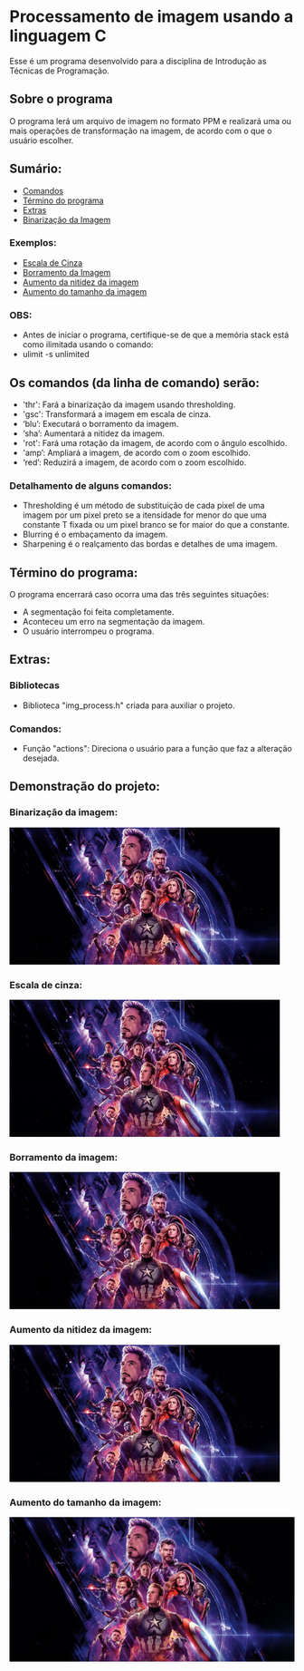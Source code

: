 # Processamento de imagem usando a linguagem C
Esse é um programa desenvolvido para a disciplina de Introdução as Técnicas de Programação.

## Sobre o programa
O programa lerá um arquivo de imagem no formato PPM e realizará uma ou mais operações de transformação na imagem, de acordo com o que o usuário escolher.

## Sumário:
- [Comandos](https://github.com/CamposGabriel/image-processing#os-comandos-da-linha-de-comando-serão)
- [Término do programa](https://github.com/CamposGabriel/image-processing#Término-do-programa)
- [Extras](https://github.com/CamposGabriel/image-processing#Extras)
- [Binarização da Imagem](https://github.com/CamposGabriel/image-processing#binarização-da-imagem)
### Exemplos:
- [Escala de Cinza](https://github.com/CamposGabriel/image-processing#Escala-de-cinza)
- [Borramento da Imagem](https://github.com/CamposGabriel/image-processing#borramento-da-imagem)
- [Aumento da nitidez da imagem](https://github.com/CamposGabriel/image-processing#aumento-da-nitidez-da-imagem)
- [Aumento do tamanho da imagem](https://github.com/CamposGabriel/image-processing#aumento-do-tamanho-da-imagem)


### OBS:
- Antes de iniciar o programa, certifique-se de que a memória stack está como ilimitada usando o comando:
- ulimit -s unlimited

## Os comandos (da linha de comando) serão:
- 'thr': Fará a binarização da imagem usando thresholding.
- 'gsc': Transformará a imagem em escala de cinza.
- ‘blu’: Executará o borramento da imagem.
- ‘sha’: Aumentará a nitidez da imagem.
- 'rot': Fará uma rotação da imagem, de acordo com o ângulo escolhido.
- 'amp’: Ampliará a imagem, de acordo com o zoom escolhido.
- ‘red’: Reduzirá a imagem, de acordo com o zoom escolhido.


### Detalhamento de alguns comandos:
- Thresholding é um método de substituição de cada pixel de uma imagem por um pixel preto se a itensidade for menor do que uma constante T fixada ou um pixel branco se for maior do que a constante.
- Blurring é o embaçamento da imagem.
- Sharpening é o realçamento das bordas e detalhes de uma imagem.


## Término do programa:
O programa encerrará caso ocorra uma das três seguintes situações:
- A segmentação foi feita completamente.
- Aconteceu um erro na segmentação da imagem.
- O usuário interrompeu o programa.

## Extras:

### Bibliotecas
- Biblioteca "img_process.h" criada para auxiliar o projeto.

### Comandos:
- Função "actions": Direciona o usuário para a função que faz a alteração desejada.

## Demonstração do projeto: 

### Binarização da imagem:
![Binarização](ex/gifs/thr.gif)

### Escala de cinza:
![Escala_de_Cinza](ex/gifs/gsc.gif)

### Borramento da imagem:
![Borramento](ex/gifs/blu.gif)

### Aumento da nitidez da imagem:
![Nitidez](ex/gifs/sha.gif)

### Aumento do tamanho da imagem:
![Amp](ex/amp_2.png)
